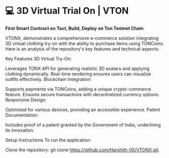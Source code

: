 # 💻 3D Virtual Trial On  | VTON
**First Smart Contract on Tact, Build, Deploy on Ton Testnet Chain**

VTONX, demonstrates a comprehensive e-commerce solution integrating 3D virtual clothing try-on with the ability to purchase items using TONCoins. Here is an analysis of the repository's key features and technical aspects:

Key Features
3D Virtual Try-On:

Leverages TONX API for generating realistic 3D avatars and applying clothing dynamically.
Real-time rendering ensures users can visualize outfits effectively.
Blockchain Integration:

Supports payments via TONCoins, adding a unique crypto-commerce feature.
Ensures secure transactions with decentralized currency options.
Responsive Design:

Optimized for various devices, providing an accessible experience.
Patent Documentation:

Includes proof of a patent granted by the Government of India, underlining its innovation.


Setup Instructions
To run the application:

Clone the repository: git clone https://github.com/Harshith-05/VTONX.git.
